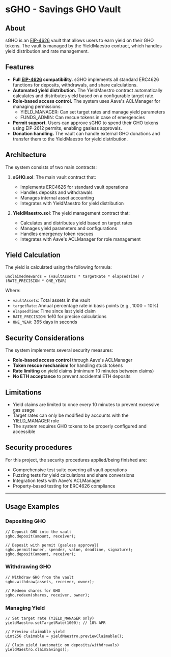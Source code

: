 # sGHO - Savings GHO Vault

## About

sGHO is an [EIP-4626](https://eips.ethereum.org/EIPS/eip-4626) vault that allows users to earn yield on their GHO tokens. The vault is managed by the YieldMaestro contract, which handles yield distribution and rate management.

## Features

- **Full [EIP-4626](https://eips.ethereum.org/EIPS/eip-4626) compatibility.** sGHO implements all standard ERC4626 functions for deposits, withdrawals, and share calculations.
- **Automated yield distribution.** The YieldMaestro contract automatically calculates and distributes yield based on a configurable target rate.
- **Role-based access control.** The system uses Aave's ACLManager for managing permissions:
  - YIELD_MANAGER: Can set target rates and manage yield parameters
  - FUNDS_ADMIN: Can rescue tokens in case of emergencies
- **Permit support.** Users can approve sGHO to spend their GHO tokens using EIP-2612 permits, enabling gasless approvals.
- **Donation handling.** The vault can handle external GHO donations and transfer them to the YieldMaestro for yield distribution.

## Architecture

The system consists of two main contracts:

1. **sGHO.sol**: The main vault contract that:
   - Implements ERC4626 for standard vault operations
   - Handles deposits and withdrawals
   - Manages internal asset accounting
   - Integrates with YieldMaestro for yield distribution

2. **YieldMaestro.sol**: The yield management contract that:
   - Calculates and distributes yield based on target rates
   - Manages yield parameters and configurations
   - Handles emergency token rescues
   - Integrates with Aave's ACLManager for role management

## Yield Calculation

The yield is calculated using the following formula:
```solidity
unclaimedRewards = (vaultAssets * targetRate * elapsedTime) / (RATE_PRECISION * ONE_YEAR)
```

Where:
- `vaultAssets`: Total assets in the vault
- `targetRate`: Annual percentage rate in basis points (e.g., 1000 = 10%)
- `elapsedTime`: Time since last yield claim
- `RATE_PRECISION`: 1e10 for precise calculations
- `ONE_YEAR`: 365 days in seconds

## Security Considerations

The system implements several security measures:

- **Role-based access control** through Aave's ACLManager
- **Token rescue mechanism** for handling stuck tokens
- **Rate limiting** on yield claims (minimum 10 minutes between claims)
- **No ETH acceptance** to prevent accidental ETH deposits

## Limitations

- Yield claims are limited to once every 10 minutes to prevent excessive gas usage
- Target rates can only be modified by accounts with the YIELD_MANAGER role
- The system requires GHO tokens to be properly configured and accessible

## Security procedures

For this project, the security procedures applied/being finished are:

- Comprehensive test suite covering all vault operations
- Fuzzing tests for yield calculations and share conversions
- Integration tests with Aave's ACLManager
- Property-based testing for ERC4626 compliance

---

## Usage Examples

### Depositing GHO
```solidity
// Deposit GHO into the vault
sgho.deposit(amount, receiver);

// Deposit with permit (gasless approval)
sgho.permit(owner, spender, value, deadline, signature);
sgho.deposit(amount, receiver);
```

### Withdrawing GHO
```solidity
// Withdraw GHO from the vault
sgho.withdraw(assets, receiver, owner);

// Redeem shares for GHO
sgho.redeem(shares, receiver, owner);
```

### Managing Yield
```solidity
// Set target rate (YIELD_MANAGER only)
yieldMaestro.setTargetRate(1000); // 10% APR

// Preview claimable yield
uint256 claimable = yieldMaestro.previewClaimable();

// Claim yield (automatic on deposits/withdrawals)
yieldMaestro.claimSavings();
```
